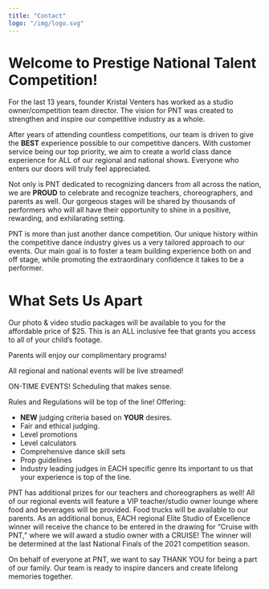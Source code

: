 ```yaml
---
title: "Contact"
logo: "/img/logo.svg"
---
```


# Welcome to Prestige National Talent Competition!
 
For the last 13 years, founder Kristal Venters has worked as a studio owner/competition team director. The vision for PNT was created to strengthen and inspire our competitive industry as a whole. 

After years of attending countless competitions, our team is driven to give the **BEST** experience possible to our competitive dancers. With customer service being our top priority, we aim to create a world class dance experience for ALL of our regional and national shows. Everyone who enters our doors will truly feel appreciated. 

Not only is PNT dedicated to recognizing dancers from all across the nation, we are **PROUD** to celebrate and recognize teachers, choreographers, and parents as well. Our gorgeous stages will be shared by thousands of performers who will all have their opportunity to shine in a positive, rewarding, and exhilarating setting. 

PNT is more than just another dance competition. Our unique history within the competitive dance industry gives us a very tailored approach to our events. Our main goal is to foster a team building experience both on and off stage, while promoting the extraordinary confidence it takes to be a performer.


# What Sets Us Apart

Our photo & video studio packages will be available to you for the affordable price of $25. This is an ALL inclusive fee that grants you access to all of your child’s footage. 

Parents will enjoy our complimentary programs! 

All regional and national events will be live streamed! 

ON-TIME EVENTS! Scheduling that makes sense. 

Rules and Regulations will be top of the line! Offering:
*  **NEW** judging criteria based on **YOUR** desires. 
*  Fair and ethical judging. 
*  Level promotions 
*  Level calculators 
*  Comprehensive dance skill sets 
*  Prop guidelines 
*  Industry leading judges in EACH specific genre
Its important to us that your experience is top of the line. 

PNT has additional prizes for our teachers and choreographers as well! All of our regional events will feature a VIP teacher/studio owner lounge where food and beverages will be provided. Food trucks will be available to our parents. As an additional bonus, EACH regional Elite Studio of Excellence winner will receive the chance to be entered in the drawing for “Cruise with PNT,” where we will award a studio owner with a CRUISE! The winner will be determined at the last National Finals of the 2021 competition season. 

On behalf of everyone at PNT, we want to say THANK YOU for being a part of our family. Our team is ready to inspire dancers and create lifelong memories together.